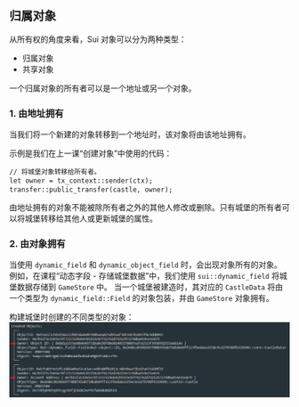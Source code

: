 ## 归属对象

从所有权的角度来看，Sui 对象可以分为两种类型：

- 归属对象
- 共享对象

一个归属对象的所有者可以是一个地址或另一个对象。

### 1. 由地址拥有
当我们将一个新建的对象转移到一个地址时，该对象将由该地址拥有。

示例是我们在上一课“创建对象”中使用的代码：

```move
// 将城堡对象转移给所有者。
let owner = tx_context::sender(ctx);
transfer::public_transfer(castle, owner);
```

由地址拥有的对象不能被除所有者之外的其他人修改或删除。只有城堡的所有者可以将城堡转移给其他人或更新城堡的属性。

### 2. 由对象拥有
当使用 `dynamic_field` 和 `dynamic_object_field` 时，会出现对象所有的对象。
例如，在课程“动态字段 - 存储城堡数据”中，我们使用 `sui::dynamic_field` 将城堡数据存储到 `GameStore` 中。
当一个城堡被建造时，其对应的 `CastleData` 将由一个类型为 `dynamic_field::Field` 的对象包装，并由 `GameStore` 对象拥有。

构建城堡时创建的不同类型的对象：
![object](../02_对象所有权/images/2-1.png?raw=true)